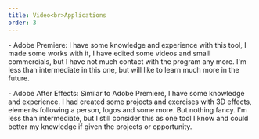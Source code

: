 ```yaml
---
title: Video<br>Applications
order: 3
---
```


<p>- <span class="font-light">Adobe Premiere:</span> I have some knowledge and experience with this tool, I made some works with it, I have edited some videos and small commercials, but I have not much contact with the program any more. I'm less than intermediate in this one, but will like to learn much more in the future.</p>
<p>- <span class="font-light">Adobe After Effects:</span> Similar to Adobe Premiere, I have some knowledge and experience. I had created some projects and exercises with 3D effects, elements following a person, logos and some more. But nothing fancy. I'm less than intermediate, but I still consider this as one tool I know and could better my knowledge if given the projects or opportunity.</p>